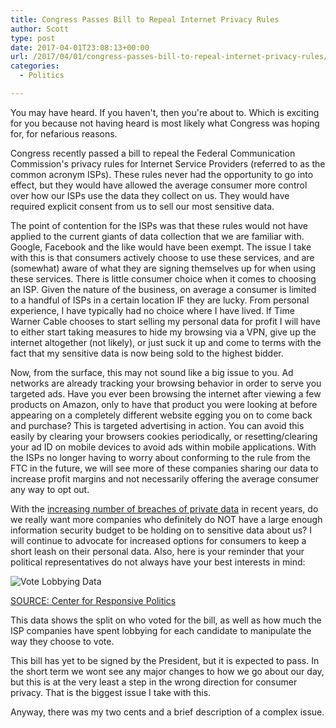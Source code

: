 ```yaml
---
title: Congress Passes Bill to Repeal Internet Privacy Rules
author: Scott
type: post
date: 2017-04-01T23:08:13+00:00
url: /2017/04/01/congress-passes-bill-to-repeal-internet-privacy-rules/
categories:
  - Politics

---
```

You may have heard. If you haven't, then you're about to. Which is exciting for you because not having heard is most likely what Congress was hoping for, for nefarious reasons.

Congress recently passed a bill to repeal the Federal Communication Commission's privacy rules for Internet Service Providers (referred to as the common acronym ISPs). These rules never had the opportunity to go into effect, but they would have allowed the average consumer more control over how our ISPs use the data they collect on us. They would have required explicit consent from us to sell our most sensitive data.

The point of contention for the ISPs was that these rules would not have applied to the current giants of data collection that we are familiar with. Google, Facebook and the like would have been exempt. The issue I take with this is that consumers actively choose to use these services, and are (somewhat) aware of what they are signing themselves up for when using these services. There is little consumer choice when it comes to choosing an ISP. Given the nature of the business, on average a consumer is limited to a handful of ISPs in a certain location IF they are lucky. From personal experience, I have typically had no choice where I have lived. If Time Warner Cable chooses to start selling my personal data for profit I will have to either start taking measures to hide my browsing via a VPN, give up the internet altogether (not likely), or just suck it up and come to terms with the fact that my sensitive data is now being sold to the highest bidder.

Now, from the surface, this may not sound like a big issue to you. Ad networks are already tracking your browsing behavior in order to serve you targeted ads. Have you ever been browsing the internet after viewing a few products on Amazon, only to have that product you were looking at before appearing on a completely different website egging you on to come back and purchase? This is targeted advertising in action. You can avoid this easily by clearing your browsers cookies periodically, or resetting/clearing your ad ID on mobile devices to avoid ads within mobile applications. With the ISPs no longer having to worry about conforming to the rule from the FTC in the future, we will see more of these companies sharing our data to increase profit margins and not necessarily offering the average consumer any way to opt out.

With the [increasing number of breaches of private data][1] in recent years, do we really want more companies who definitely do NOT have a large enough information security budget to be holding on to sensitive data about us? I will continue to advocate for increased options for consumers to keep a short leash on their personal data. Also, here is your reminder that your political representatives do not always have your best interests in mind:

![Vote Lobbying Data](/images/internet-privacy-resolution-vote-lobbying-data.png)

[SOURCE: Center for Responsive Politics][2]

This data shows the split on who voted for the bill, as well as how much the ISP companies have spent lobbying for each candidate to manipulate the way they choose to vote.

This bill has yet to be signed by the President, but it is expected to pass. In the short term we wont see any major changes to how we go about our day, but this is at the very least a step in the wrong direction for consumer privacy. That is the biggest issue I take with this.

Anyway, there was my two cents and a brief description of a complex issue.

 [1]: https://haveibeenpwned.com/
 [2]: https://www.opensecrets.org/news/2017/03/vote-correlation-internet-privacy-res/